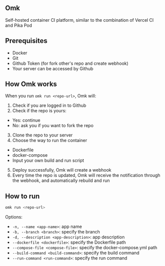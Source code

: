 ## Omk
Self-hosted container CI platform, similar to the combination of Vercel CI and Pika Pod

## Prerequisites
- Docker
- Git
- Github Token (for fork other's repo and create webhook)
- Your server can be accessed by Github

## How Omk works
When you run `omk run <repo-url>`, Omk will:
1. Check if you are logged in to Github
2. Check if the repo is yours:
  - Yes: continue
  - No: ask you if you want to fork the repo
3. Clone the repo to your server
4. Choose the way to run the container
  - Dockerfile
  - docker-compose
  - Input your own build and run script
5. Deploy successfully, Omk will create a webhook
6. Every time the repo is updated, Omk will receive the notification through the webhook, and automatically rebuild and run

## How to run
```bash
omk run <repo-url>
```
Options:
- `-n, --name <app-name>`: app name
- `-b, --branch <branch>`: specify the branch
- `-d, --description <app-description>`: app description
- `--dockerfile <dockerfile>`: specify the Dockerfile path
- `--compose-file <compose-file>`: specify the docker-compose.yml path
- `--build-command <build-command>`: specify the build command
- `--run-command <run-command>`: specify the run command
